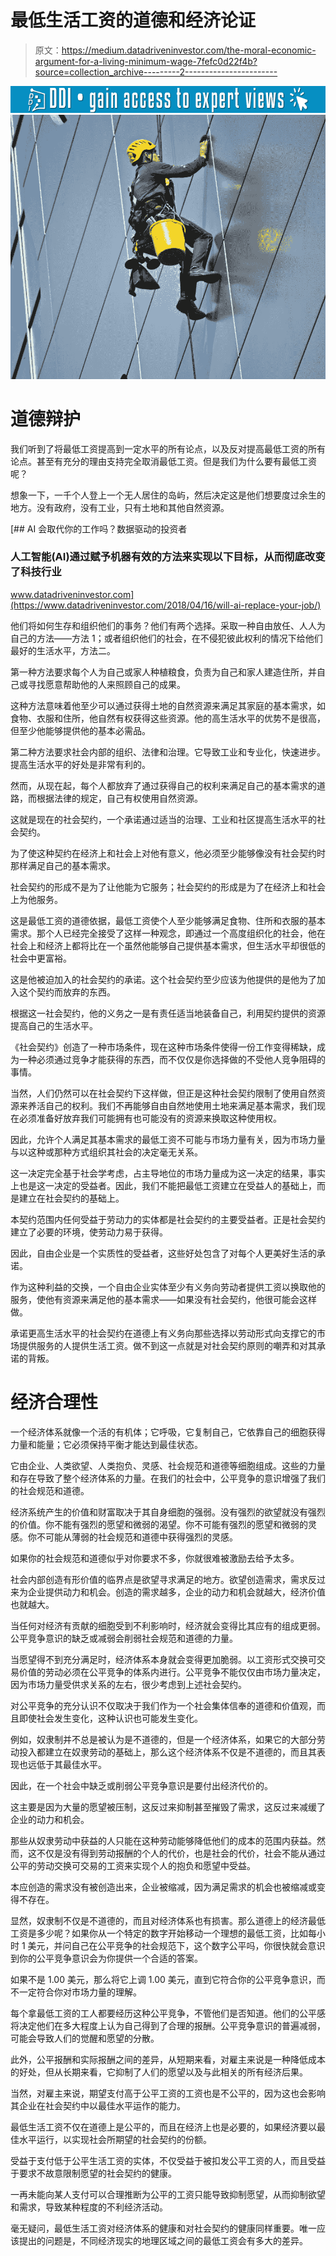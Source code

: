 # 最低生活工资的道德和经济论证

> 原文：<https://medium.datadriveninvestor.com/the-moral-economic-argument-for-a-living-minimum-wage-7fefc0d22f4b?source=collection_archive---------2----------------------->

[![](img/e9ebaa7c121127b6316f25d3e1f79db4.png)](http://www.track.datadriveninvestor.com/1B9E)![](img/5ca011ac94a4b0c855502d6ea1e5dd76.png)

# 道德辩护

我们听到了将最低工资提高到一定水平的所有论点，以及反对提高最低工资的所有论点。甚至有充分的理由支持完全取消最低工资。但是我们为什么要有最低工资呢？

想象一下，一千个人登上一个无人居住的岛屿，然后决定这是他们想要度过余生的地方。没有政府，没有工业，只有土地和其他自然资源。

[](https://www.datadriveninvestor.com/2018/04/16/will-ai-replace-your-job/) [## AI 会取代你的工作吗？数据驱动的投资者

### 人工智能(AI)通过赋予机器有效的方法来实现以下目标，从而彻底改变了科技行业

www.datadriveninvestor.com](https://www.datadriveninvestor.com/2018/04/16/will-ai-replace-your-job/) 

他们将如何生存和组织他们的事务？他们有两个选择。采取一种自由放任、人人为自己的方法——方法 1；或者组织他们的社会，在不侵犯彼此权利的情况下给他们最好的生活水平，方法二。

第一种方法要求每个人为自己或家人种植粮食，负责为自己和家人建造住所，并自己或寻找愿意帮助他的人来照顾自己的成果。

这种方法意味着他至少可以通过获得土地的自然资源来满足其家庭的基本需求，如食物、衣服和住所，他自然有权获得这些资源。他的高生活水平的优势不是很高，但至少他能够提供他的基本必需品。

第二种方法要求社会内部的组织、法律和治理。它导致工业和专业化，快速进步。提高生活水平的好处是非常有利的。

然而，从现在起，每个人都放弃了通过获得自己的权利来满足自己的基本需求的道路，而根据法律的规定，自己有权使用自然资源。

这就是现在的社会契约，一个承诺通过适当的治理、工业和社区提高生活水平的社会契约。

为了使这种契约在经济上和社会上对他有意义，他必须至少能够像没有社会契约时那样满足自己的基本需求。

社会契约的形成不是为了让他能为它服务；社会契约的形成是为了在经济上和社会上为他服务。

这是最低工资的道德依据，最低工资使个人至少能够满足食物、住所和衣服的基本需求。那个人已经完全接受了这样一种观念，即通过一个高度组织化的社会，他在社会上和经济上都将比在一个虽然他能够自己提供基本需求，但生活水平却很低的社会中更富裕。

这是他被迫加入的社会契约的承诺。这个社会契约至少应该为他提供的是他为了加入这个契约而放弃的东西。

根据这一社会契约，他的义务之一是有责任适当地装备自己，利用契约提供的资源提高自己的生活水平。

《社会契约》创造了一种市场条件，现在这种市场条件使得一份工作变得稀缺，成为一种必须通过竞争才能获得的东西，而不仅仅是你选择做的不受他人竞争阻碍的事情。

当然，人们仍然可以在社会契约下这样做，但正是这种社会契约限制了使用自然资源来养活自己的权利。我们不再能够自由自然地使用土地来满足基本需求，我们现在必须准备好放弃我们可能拥有也可能没有的资源来换取这种使用权。

因此，允许个人满足其基本需求的最低工资不可能与市场力量有关，因为市场力量与以这种或那种方式组织其社会的决定毫无关系。

这一决定完全基于社会学考虑，占主导地位的市场力量成为这一决定的结果，事实上也是这一决定的受益者。因此，我们不能把最低工资建立在受益人的基础上，而是建立在社会契约的基础上。

本契约范围内任何受益于劳动力的实体都是社会契约的主要受益者。正是社会契约建立了必要的环境，使劳动力易于获得。

因此，自由企业是一个实质性的受益者，这些好处包含了对每个人更美好生活的承诺。

作为这种利益的交换，一个自由企业实体至少有义务向劳动者提供工资以换取他的服务，使他有资源来满足他的基本需求——如果没有社会契约，他很可能会这样做。

承诺更高生活水平的社会契约在道德上有义务向那些选择以劳动形式向支撑它的市场提供服务的人提供生活工资。做不到这一点就是对社会契约原则的嘲弄和对其承诺的背叛。

# 经济合理性

一个经济体系就像一个活的有机体；它呼吸，它复制自己，它依靠自己的细胞获得力量和能量；它必须保持平衡才能达到最佳状态。

它由企业、人类欲望、人类抱负、灵感、社会规范和道德等细胞组成。这些的力量和存在导致了整个经济体系的力量。在我们的社会中，公平竞争的意识增强了我们的社会规范和道德。

经济系统产生的价值和财富取决于其自身细胞的强弱。没有强烈的欲望就没有强烈的价值。你不能有强烈的愿望和微弱的渴望。你不可能有强烈的愿望和微弱的灵感。你不可能从薄弱的社会规范和道德中获得强烈的灵感。

如果你的社会规范和道德似乎对你要求不多，你就很难被激励去给予太多。

社会内部创造有形价值的临界点是欲望寻求满足的地方。欲望创造需求，需求反过来为企业提供动力和机会。创造的需求越多，企业的动力和机会就越大，经济价值也就越大。

当任何对经济有贡献的细胞受到不利影响时，经济就会变得比其应有的组成更弱。公平竞争意识的缺乏或减弱会削弱社会规范和道德的力量。

当愿望得不到充分满足时，经济体系本身就会变得更加脆弱。以工资形式交换可交易价值的劳动必须在公平竞争的体系内进行。公平竞争不能仅仅由市场力量决定，因为市场力量受供求关系的左右，很少考虑到上述社会契约。

对公平竞争的充分认识不仅取决于我们作为一个社会集体信奉的道德和价值观，而且即使社会发生变化，这种认识也可能发生变化。

例如，奴隶制并不总是被认为是不道德的，但是一个经济体系，如果它的大部分劳动投入都建立在奴隶劳动的基础上，那么这个经济体系不仅是不道德的，而且其表现也远低于其最佳水平。

因此，在一个社会中缺乏或削弱公平竞争意识是要付出经济代价的。

这主要是因为大量的愿望被压制，这反过来抑制甚至摧毁了需求，这反过来减缓了企业的动力和机会。

那些从奴隶劳动中获益的人只能在这种劳动能够降低他们的成本的范围内获益。然而，这不仅是没有得到劳动报酬的个人的代价，也是社会的代价，社会不能从通过公平的劳动交换可交易的工资来实现个人的抱负和愿望中受益。

本应创造的需求没有被创造出来，企业被缩减，因为满足需求的机会也被缩减或变得不存在。

显然，奴隶制不仅是不道德的，而且对经济体系也有损害。那么道德上的经济最低工资是多少呢？如果你从一个特定的数字开始移动一个理想的最低工资，比如每小时 1 美元，并问自己在公平竞争的社会规范下，这个数字公平吗，你很快就会意识到你的公平竞争意识会为你提供一个合适的答案。

如果不是 1.00 美元，那么将它上调 1.00 美元，直到它符合你的公平竞争意识，而不一定符合你对市场力量的理解。

每个拿最低工资的工人都要经历这种公平竞争，不管他们是否知道。他们的公平感将决定他们在多大程度上认为自己得到了合理的报酬。公平竞争意识的普遍减弱，可能会导致人们的觉醒和愿望的分散。

此外，公平报酬和实际报酬之间的差异，从短期来看，对雇主来说是一种降低成本的好处，但从长期来看，它抑制了人们的愿望以及与此相关的所有经济后果。

当然，对雇主来说，期望支付高于公平工资的工资也是不公平的，因为这也会影响其企业在社会契约中以最佳水平运作的能力。

最低生活工资不仅在道德上是公平的，而且在经济上也是必要的，如果经济要以最佳水平运行，以实现社会所期望的社会契约的份额。

受益于支付低于公平生活工资的实体，不仅受益于被扣发公平工资的人，而且受益于要求不故意限制愿望的社会契约的健康。

一再未能向某人支付可以合理推断为公平的工资只能导致抑制愿望，从而抑制欲望和需求，导致某种程度的不利经济活动。

毫无疑问，最低生活工资对经济体系的健康和对社会契约的健康同样重要。唯一应该提出的问题是，不同经济现实的地理区域之间的最低工资会有多大的差异。